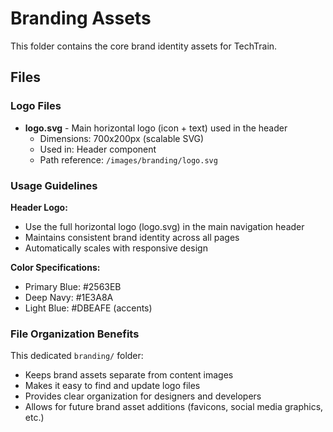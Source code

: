# Branding Assets

This folder contains the core brand identity assets for TechTrain.

## Files

### Logo Files
- **logo.svg** - Main horizontal logo (icon + text) used in the header
  - Dimensions: 700x200px (scalable SVG)
  - Used in: Header component
  - Path reference: `/images/branding/logo.svg`

### Usage Guidelines

**Header Logo:**
- Use the full horizontal logo (logo.svg) in the main navigation header
- Maintains consistent brand identity across all pages
- Automatically scales with responsive design

**Color Specifications:**
- Primary Blue: #2563EB
- Deep Navy: #1E3A8A
- Light Blue: #DBEAFE (accents)

### File Organization Benefits

This dedicated `branding/` folder:
- Keeps brand assets separate from content images
- Makes it easy to find and update logo files
- Provides clear organization for designers and developers
- Allows for future brand asset additions (favicons, social media graphics, etc.)
